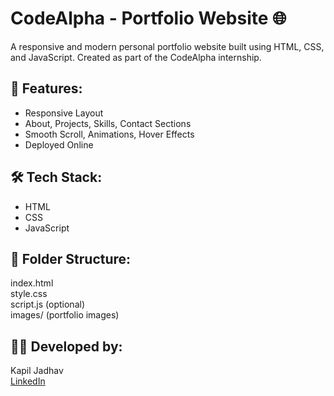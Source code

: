 # CodeAlpha - Portfolio Website 🌐

A responsive and modern personal portfolio website built using HTML, CSS, and JavaScript. Created as part of the CodeAlpha internship.

## 🚀 Features:
- Responsive Layout
- About, Projects, Skills, Contact Sections
- Smooth Scroll, Animations, Hover Effects
- Deployed Online

## 🛠️ Tech Stack:
- HTML
- CSS
- JavaScript

## 📁 Folder Structure:
index.html  
style.css  
script.js (optional)  
images/ (portfolio images)

## 🙋‍♂️ Developed by:
Kapil Jadhav  
[LinkedIn](https://linkedin.com/in/kapiljadhav)
